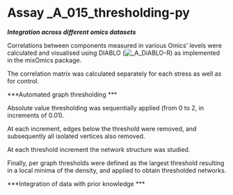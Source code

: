 Assay _A_015_thresholding-py
==============

***Integration across different omics datasets***

Correlations between components measured in various Omics’ levels were calculated and visualised using DIABLO (![_A_DiABLO-R](https://github.com/NIB-SI/multiOmics-integration/tree/main/_p_Omics/_I_Omics/_S_multiOmics/_A_DiABLO-R)) as implemented in the mixOmics package. 

The correlation matrix was calculated separately for each stress as well as for control.  


***Automated graph thresholding ***

Absolute value thresholding was sequentially applied (from 0 to 2, in increments of 0.01). 

At each increment, edges below the threshold were removed, and subsequently all isolated vertices also removed. 

At each threshold increment the network structure was studied. 

Finally, per graph thresholds were defined as the largest threshold resulting in a local minima of the density, and applied to obtain thresholded networks. 

***Integration of data with prior knowledge ***
